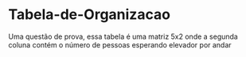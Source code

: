 # Tabela-de-Organizacao
Uma questão de prova, essa tabela é uma matriz 5x2 onde a segunda coluna contém o número de pessoas esperando elevador por andar
